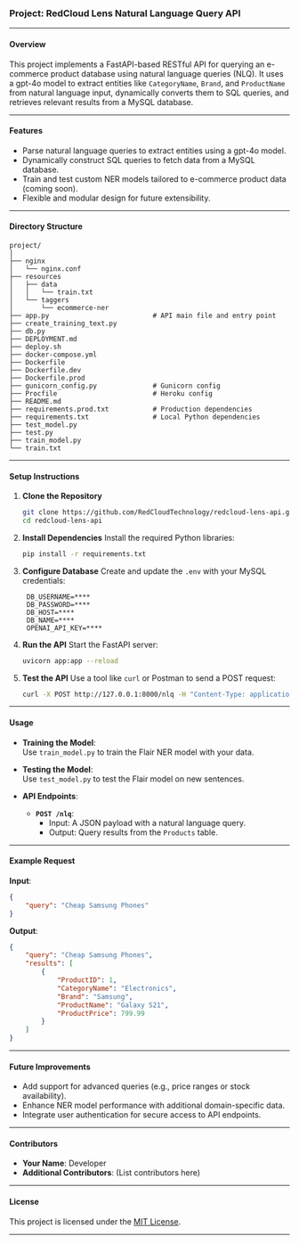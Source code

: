 ### **Project: RedCloud Lens Natural Language Query API**

---

#### **Overview**
This project implements a FastAPI-based RESTful API for querying an e-commerce product database using natural language queries (NLQ). It uses a gpt-4o model to extract entities like `CategoryName`, `Brand`, and `ProductName` from natural language input, dynamically converts them to SQL queries, and retrieves relevant results from a MySQL database.

---

#### **Features**
- Parse natural language queries to extract entities using a gpt-4o model.
- Dynamically construct SQL queries to fetch data from a MySQL database.
- Train and test custom NER models tailored to e-commerce product data (coming soon).
- Flexible and modular design for future extensibility.

---

#### **Directory Structure**
```
project/
│
├── nginx
│   └── nginx.conf
├── resources
│   ├── data
│   │   └── train.txt
│   └── taggers
│       └── ecommerce-ner
├── app.py                          # API main file and entry point
├── create_training_text.py
├── db.py
├── DEPLOYMENT.md
├── deploy.sh
├── docker-compose.yml
├── Dockerfile
├── Dockerfile.dev
├── Dockerfile.prod                 
├── gunicorn_config.py              # Gunicorn config
├── Procfile                        # Heroku config
├── README.md
├── requirements.prod.txt           # Production dependencies
├── requirements.txt                # Local Python dependencies
├── test_model.py
├── test.py
├── train_model.py
└── train.txt

```

---

#### **Setup Instructions**

1. **Clone the Repository**
   ```bash
   git clone https://github.com/RedCloudTechnology/redcloud-lens-api.git
   cd redcloud-lens-api
   ```

2. **Install Dependencies**
   Install the required Python libraries:
   ```bash
   pip install -r requirements.txt
   ```

3. **Configure Database**
   Create and update the `.env` with your MySQL credentials:
   ```text
    DB_USERNAME=****
    DB_PASSWORD=****
    DB_HOST=****
    DB_NAME=****
    OPENAI_API_KEY=****
   ```

4. **Run the API**
   Start the FastAPI server:
   ```bash
   uvicorn app:app --reload
   ```

5. **Test the API**
   Use a tool like `curl` or Postman to send a POST request:
   ```bash
   curl -X POST http://127.0.0.1:8000/nlq -H "Content-Type: application/json" -d '{"query": "Cheap Samsung Phones"}'
   ```

---

#### **Usage**

- **Training the Model**:  
  Use `train_model.py` to train the Flair NER model with your data.
  
- **Testing the Model**:  
  Use `test_model.py` to test the Flair model on new sentences.

- **API Endpoints**:
  - **`POST /nlq`**:
    - Input: A JSON payload with a natural language query.
    - Output: Query results from the `Products` table.

---

#### **Example Request**
**Input**:
```json
{
    "query": "Cheap Samsung Phones"
}
```

**Output**:
```json
{
    "query": "Cheap Samsung Phones",
    "results": [
        {
            "ProductID": 1,
            "CategoryName": "Electronics",
            "Brand": "Samsung",
            "ProductName": "Galaxy S21",
            "ProductPrice": 799.99
        }
    ]
}
```

---

#### **Future Improvements**
- Add support for advanced queries (e.g., price ranges or stock availability).
- Enhance NER model performance with additional domain-specific data.
- Integrate user authentication for secure access to API endpoints.

---

#### **Contributors**
- **Your Name**: Developer
- **Additional Contributors**: (List contributors here)

---

#### **License**
This project is licensed under the [MIT License](LICENSE).

---

